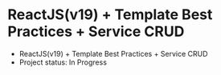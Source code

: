# ReactJS(v19) + Template Best Practices + Service CRUD
- ReactJS(v19) + Template Best Practices + Service CRUD
- Project status: In Progress
